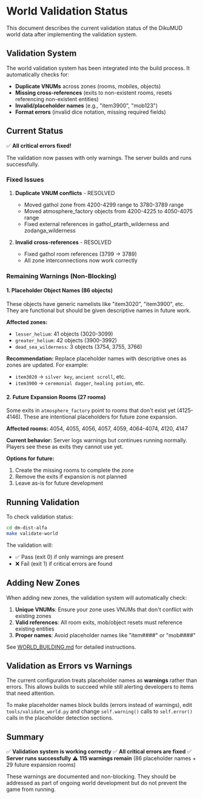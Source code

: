# World Validation Status

This document describes the current validation status of the DikuMUD world data after implementing the validation system.

## Validation System

The world validation system has been integrated into the build process. It automatically checks for:

- **Duplicate VNUMs** across zones (rooms, mobiles, objects)
- **Missing cross-references** (exits to non-existent rooms, resets referencing non-existent entities)
- **Invalid/placeholder names** (e.g., "item3900", "mob123")
- **Format errors** (invalid dice notation, missing required fields)

## Current Status

✅ **All critical errors fixed!**

The validation now passes with only warnings. The server builds and runs successfully.

### Fixed Issues

1. **Duplicate VNUM conflicts** - RESOLVED
   - Moved gathol zone from 4200-4299 range to 3780-3789 range
   - Moved atmosphere_factory objects from 4200-4225 to 4050-4075 range
   - Fixed external references in gathol_ptarth_wilderness and zodanga_wilderness

2. **Invalid cross-references** - RESOLVED
   - Fixed gathol room references (3799 → 3789)
   - All zone interconnections now work correctly

### Remaining Warnings (Non-Blocking)

#### 1. Placeholder Object Names (86 objects)

These objects have generic namelists like "item3020", "item3900", etc. They are functional but should be given descriptive names in future work.

**Affected zones:**
- `lesser_helium`: 41 objects (3020-3099)
- `greater_helium`: 42 objects (3900-3992)
- `dead_sea_wilderness`: 3 objects (3754, 3755, 3766)

**Recommendation:** Replace placeholder names with descriptive ones as zones are updated. For example:
- `item3020` → `silver key`, `ancient scroll`, etc.
- `item3900` → `ceremonial dagger`, `healing potion`, etc.

#### 2. Future Expansion Rooms (27 rooms)

Some exits in `atmosphere_factory` point to rooms that don't exist yet (4125-4146). These are intentional placeholders for future zone expansion.

**Affected rooms:** 4054, 4055, 4056, 4057, 4059, 4064-4074, 4120, 4147

**Current behavior:** Server logs warnings but continues running normally. Players see these as exits they cannot use yet.

**Options for future:**
1. Create the missing rooms to complete the zone
2. Remove the exits if expansion is not planned
3. Leave as-is for future development

## Running Validation

To check validation status:

```bash
cd dm-dist-alfa
make validate-world
```

The validation will:
- ✅ Pass (exit 0) if only warnings are present
- ❌ Fail (exit 1) if critical errors are found

## Adding New Zones

When adding new zones, the validation system will automatically check:

1. **Unique VNUMs**: Ensure your zone uses VNUMs that don't conflict with existing zones
2. **Valid references**: All room exits, mob/object resets must reference existing entities
3. **Proper names**: Avoid placeholder names like "item####" or "mob####"

See [WORLD_BUILDING.md](WORLD_BUILDING.md) for detailed instructions.

## Validation as Errors vs Warnings

The current configuration treats placeholder names as **warnings** rather than errors. This allows builds to succeed while still alerting developers to items that need attention.

To make placeholder names block builds (errors instead of warnings), edit `tools/validate_world.py` and change `self.warning()` calls to `self.error()` calls in the placeholder detection sections.

## Summary

✅ **Validation system is working correctly**
✅ **All critical errors are fixed**
✅ **Server runs successfully**
⚠️ **115 warnings remain** (86 placeholder names + 29 future expansion rooms)

These warnings are documented and non-blocking. They should be addressed as part of ongoing world development but do not prevent the game from running.
